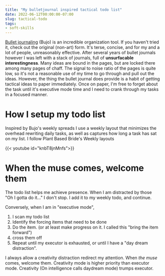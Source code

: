 ```yaml
---
title: "My bulletjournal inspired tactical todo list" 
date: 2022-06-12T00:00:00-07:00
slug: tactical-todo
tags:
- soft-skills
---
```


[Bullet journaling](https://bulletjournal.com/) (Bujo) is an incredible organization tool. If you haven't tried it, check out the original (non-art) form. It's terse, concise, and for my and a lot of people, unreasonably effective. After several years of bullet journals however I was left with a stack of journals, full of **unsurfacable interestingness**. Many ideas are bound in the pages, but are locked there among many pages of chaff. The signal to noise ratio of the pages is quite low, so it's not a reasonable use of my time to go through and pull out the ideas. However, the thing the bullet journal does provide is a habit of getting tactical ideas to paper immediately. Once on paper,  I'm free to forget about the task until it's executive mode time and I need to crank through my tasks in a focused manner. 

# How I setup my todo list

Inspired by Bujo's weekly spreads I use a weekly layout that minimizes the overhead rewriting daily tasks, as well as captures how long a task has sat on my list. I follow Plant Based Bride's Weekly layouts

 {{< youtube id="knbT8jnMnfs">}}

# When the muse comes, welcome them

The todo list helps me achieve presence. When I am distracted by those "Oh I gotta do it..." I don't stop. I add it to my weekly todo, and continue. 

Conversely, when I am in "executive mode", 

1. I scan my todo list
2. Identify the forcing items that need to be done 
3. Do the item. (or at least make progress on it. I called this "bring the item forward")
4. cross them off 
5. Repeat until my executor is exhausted, or until I have a "day dream distraction".  

I always allow a creativity distraction redirect my attention. When *the muse* comes, welcome them. Creativity mode is higher priority than executor mode. Creativity (On intelligence calls daydream mode) trumps executor.
